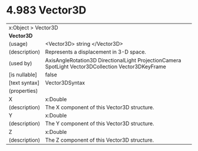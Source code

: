 <html dir="LTR" xmlns:mshelp="http://msdn.microsoft.com/mshelp" xmlns:ddue="http://ddue.schemas.microsoft.com/authoring/2003/5" xmlns:xlink="http://www.w3.org/1999/xlink" xmlns:tool="http://www.microsoft.com/tooltip">

<body>
 <input type="hidden" id="userDataCache" class="userDataStyle">
 <input type="hidden" id="hiddenScrollOffset">
 <img id="dropDownImage" style="display:none; height:0; width:0;" src="../local/drpdown.gif">
 <img id="dropDownHoverImage" style="display:none; height:0; width:0;" src="../local/drpdown_orange.gif">
 <img id="collapseImage" style="display:none; height:0; width:0;" src="../local/collapse.gif">
 <img id="expandImage" style="display:none; height:0; width:0;" src="../local/exp.gif">
 <img id="collapseAllImage" style="display:none; height:0; width:0;" src="../local/collall.gif">
 <img id="expandAllImage" style="display:none; height:0; width:0;" src="../local/expall.gif">
 <img id="copyImage" style="display:none; height:0; width:0;" src="../local/copycode.gif">
 <img id="copyHoverImage" style="display:none; height:0; width:0;" src="../local/copycodeHighlight.gif">
 <div id="header"><h1 class="heading">4.983 Vector3D</h1></div>

 <div id="mainSection">
 <div id="mainBody">
 <div id="allHistory" class="saveHistory" onsave="saveAll()" onload="loadAll()"></div>
 <p xmlns:wsd="http://wsdev.schemas.microsoft.com/authoring/2008/2" xmlns:msxsl="urn:schemas-microsoft-com:xslt" xmlns:script="urn:script" xmlns:build="urn:build">
 </p>
 <div id="sectionSection0" class="section" name="collapseableSection">
 <content xmlns="http://ddue.schemas.microsoft.com/authoring/2003/5" xmlns:wsd="http://wsdev.schemas.microsoft.com/authoring/2008/2" xmlns:msxsl="urn:schemas-microsoft-com:xslt" xmlns:script="urn:script" xmlns:build="urn:build">
 </content>
 </div>
 <div id="sectionSection1" class="section" name="collapseableSection">
 <content xmlns="http://ddue.schemas.microsoft.com/authoring/2003/5" xmlns:wsd="http://wsdev.schemas.microsoft.com/authoring/2008/2" xmlns:msxsl="urn:schemas-microsoft-com:xslt" xmlns:script="urn:script" xmlns:build="urn:build">
 <table class="ProtocolAuthoredTable" xmlns="">
 <tr><td colspan="2">
<mshelp:link keywords="86913f34-aa06-4c94-9f09-83936a822fd8" tabindex="0">x:Object</mshelp:link> &gt; <mshelp:link keywords="2b24c66d-994d-485e-b506-2262d310ee58" tabindex="0">Vector3D</mshelp:link> </td>
 </tr>
 <tr><td colspan="2">
 <b>
Vector3D </b>
 </td>
 </tr>
 <tr><td><div class="indent0">(usage)</div></td>
 <td>&lt;Vector3D&gt; string &lt;/Vector3D&gt; </td>
 </tr>
 <tr><td><div class="indent0">(description)</div></td>
 <td>Represents a displacement in 3-D space. </td>
 </tr>
 <tr><td><div class="indent0">(used by)</div></td>
 <td><mshelp:link keywords="0cedde14-de23-45b5-a48d-1d0b0e1fac00" tabindex="0">AxisAngleRotation3D</mshelp:link> <mshelp:link keywords="50b000aa-e41b-4574-8811-88ce0503cdb5" tabindex="0">DirectionalLight</mshelp:link> <mshelp:link keywords="240c1c6e-f4f6-48d7-b95b-c18df51c52d0" tabindex="0">ProjectionCamera</mshelp:link> <mshelp:link keywords="1eca547c-8971-45e1-84cd-e64f7899fd00" tabindex="0">SpotLight</mshelp:link> <mshelp:link keywords="b270ec2a-7ab4-497a-862f-11d282099a2c" tabindex="0">Vector3DCollection</mshelp:link> <mshelp:link keywords="1ca124be-4c23-4ac3-9855-c8fff6b4a5f2" tabindex="0">Vector3DKeyFrame</mshelp:link> </td>
 </tr>
 <tr><td><div class="indent0">[is nullable]</div></td>
 <td>false </td>
 </tr>
 <tr><td><div class="indent0">[text syntax]</div></td>
 <td><mshelp:link keywords="c3b04fdc-c579-4551-8a44-9ee650ae09d9" tabindex="0">Vector3DSyntax</mshelp:link> </td>
 </tr>
 <tr><td><div class="indent0">(properties)</div></td>
 <td> </td>
 </tr>
 <tr><td><div class="indent2">X</div></td>
 <td><mshelp:link keywords="be69ab46-8f20-4d22-b671-5be19c0f3fc7" tabindex="0">x:Double</mshelp:link> </td>
 </tr>
 <tr><td><div class="indent4">(description)</div></td>
 <td>The X component of this Vector3D structure. </td>
 </tr>
 <tr><td><div class="indent2">Y</div></td>
 <td><mshelp:link keywords="be69ab46-8f20-4d22-b671-5be19c0f3fc7" tabindex="0">x:Double</mshelp:link> </td>
 </tr>
 <tr><td><div class="indent4">(description)</div></td>
 <td>The Y component of this Vector3D structure. </td>
 </tr>
 <tr><td><div class="indent2">Z</div></td>
 <td><mshelp:link keywords="be69ab46-8f20-4d22-b671-5be19c0f3fc7" tabindex="0">x:Double</mshelp:link> </td>
 </tr>
 <tr><td><div class="indent4">(description)</div></td>
 <td>The Z component of this Vector3D structure. </td>
 </tr>
</table>
 </content>
 </div>
 <!--[if gte IE 5]>
 <tool:tip element="languageFilterToolTip" avoidmouse="false"/>
 <![endif]-->
 </div>
 <a name="feedback"></a><span></span>
 </div>
</body></html>
